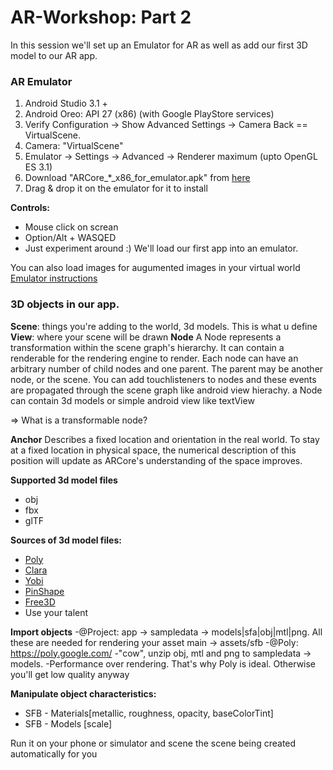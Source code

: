 # AR-Workshop:  Part 2

In this session we'll set up an Emulator for AR as well as add our first 3D model to our AR app.

### AR Emulator
1. Android Studio 3.1 +
2. Android Oreo: API 27 (x86) (with Google PlayStore services)
3. Verify Configuration -> Show Advanced Settings -> Camera Back == VirtualScene.
4. Camera: "VirtualScene"
5. Emulator -> Settings -> Advanced -> Renderer maximum (upto OpenGL ES 3.1)
6. Download "ARCore_*_x86_for_emulator.apk" from [here](https://github.com/google-ar/arcore-android-sdk/releases)
7. Drag & drop it on the emulator for it to install

**Controls:**
- Mouse click on screan
- Option/Alt + WASQED
- Just experiment around :) We'll load our first app into an emulator.

You can also load images for augumented images in your virtual world
[Emulator instructions](https://developers.google.com/ar/develop/java/emulator)


### 3D objects in our app.
**Scene**: things you're adding to the world, 3d models. This is what u define 
**View**: where your scene will be drawn
**Node** A Node represents a transformation within the scene graph's hierarchy. It can contain a renderable for the rendering engine to render. 
Each node can have an arbitrary number of child nodes and one parent. The parent may be another node, or the scene.
You can add touchlisteners to nodes and these events are propagated through the scene graph like android view hierachy.
a Node can contain 3d models or simple android view like textView

=> What is a transformable node?

**Anchor** Describes a fixed location and orientation in the real world. To stay at a fixed location in physical space, the numerical description of this position will update as ARCore's understanding of the space improves.

**Supported 3d model files**
- obj
- fbx
- glTF

**Sources of 3d model files:**
- [Poly](https://poly.google.com/)
- [Clara](https://clara.io/scenes)
- [Yobi](https://www.yobi3d.com/)
- [PinShape](https://pinshape.com/)
- [Free3D](https://free3d.com/)
- Use your talent


**Import objects**
    -@Project:
        app -> sampledata -> models|sfa|obj|mtl|png. All these are needed for rendering your asset
        main -> assets/sfb
    -@Poly: https://poly.google.com/
    -"cow", unzip obj, mtl and png to sampledata -> models.
    -Performance over rendering. That's why Poly is ideal. Otherwise you'll get low quality anyway
    

**Manipulate object characteristics:**
- SFB - Materials[metallic, roughness, opacity, baseColorTint]
- SFB - Models [scale]


Run it on your phone or simulator and scene the scene being created automatically for you
